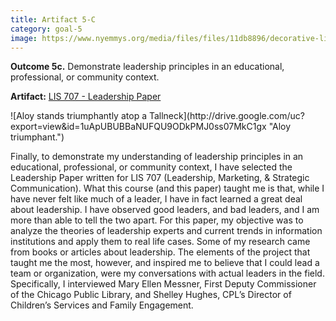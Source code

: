 ```yaml
---
title: Artifact 5-C
category: goal-5
image: https://www.nyemmys.org/media/files/files/11db8896/decorative-line-break-29.png
---
```


**Outcome 5c.** Demonstrate leadership principles in an educational, professional, or community context.

**Artifact:** [LIS 707 - Leadership Paper](https://docs.google.com/document/d/12VJvLK5zfV-8ocs8AE-H-jVmYNeMHO9nQw4drCF2oYk/edit?usp=sharing)

<div class="image-left" markdown="1">
![Aloy stands triumphantly atop a Tallneck](http://drive.google.com/uc?export=view&id=1uApUBUBBaNUFQU9ODkPMJ0ss07MkC1gx "Aloy triumphant.")
</div>

Finally, to demonstrate my understanding of leadership principles in an educational, professional, or community context, I have selected the Leadership Paper written for LIS 707 (Leadership, Marketing, & Strategic Communication). What this course (and this paper) taught me is that, while I have never felt like much of a leader, I have in fact learned a great deal about leadership. I have observed good leaders, and bad leaders, and I am more than able to tell the two apart. For this paper, my objective was to analyze the theories of leadership experts and current trends in information institutions and apply them to real life cases. Some of my research came from books or articles about leadership. The elements of the project that taught me the most, however, and inspired me to believe that I could lead a team or organization, were my conversations with actual leaders in the field. Specifically, I interviewed Mary Ellen Messner, First Deputy Commissioner of the Chicago Public Library, and Shelley Hughes, CPL’s Director of Children’s Services and Family Engagement.

